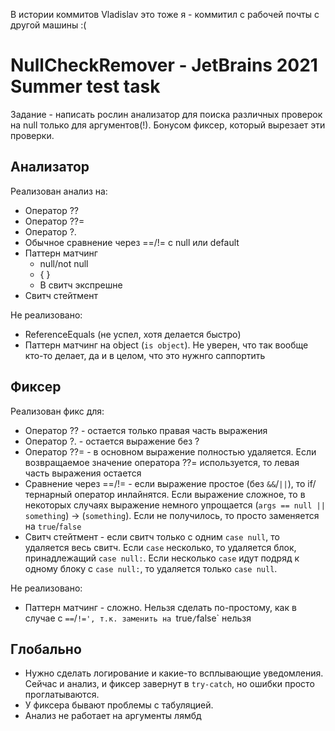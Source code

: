 В истории коммитов Vladislav это тоже я - коммитил с рабочей почты с другой машины :(

# NullCheckRemover - JetBrains 2021 Summer test task
Задание - написать рослин анализатор для поиска различных проверок на null только для аргументов(!). Бонусом фиксер, который вырезает эти проверки.
## Анализатор
Реализован анализ на:
* Оператор ??
* Оператор ??=
* Оператор ?.
* Обычное сравнение через ==/!= с null или default
* Паттерн матчинг
  * null/not null
  * { }
  * В свитч экспрешне
* Свитч стейтмент

Не реализовано:
* ReferenceEquals (не успел, хотя делается быстро)
* Паттерн матчинг на object (`is object`). Не уверен, что так вообще кто-то делает, да и в целом, что это нужнго саппортить

## Фиксер
Реализован фикс для:
* Оператор ?? - остается только правая часть выражения
* Оператор ?. - остается выражение без ?
* Оператор ??= - в основном выражение полностью удаляется. Если возвращаемое значение оператора ??= используется, то левая часть выражения остается
* Сравнение через ==/!= - если выражение простое (без `&&`/`||`), то if/тернарный оператор инлайнятся. Если выражение сложное,
то в некоторых случаях выражение немного упрощается (`args == null || something`) -> (`something`). Если не получилось, то просто заменяется на `true`/`false`
* Свитч стейтмент - если свитч только с одним `case null`, то удаляется весь свитч. Если `case` несколько, то удаляется блок, принадлежащий `case null:`.
Если несколько `case` идут подряд к одному блоку с `case null:`, то удаляется только `case null`.

Не реализовано:
* Паттерн матчинг - сложно. Нельзя сделать по-простому, как в случае с `==`/`!=', т.к. заменить на `true`/`false` нельзя

## Глобально
* Нужно сделать логирование и какие-то всплывающие уведомления. Сейчас и анализ, и фиксер завернут в `try-catch`, но ошибки просто проглатываются.
* У фиксера бывают проблемы с табуляцией.
* Анализ не работает на аргументы лямбд
